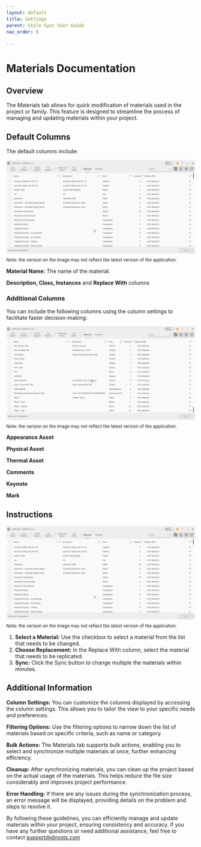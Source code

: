 ```yaml
---
layout: default
title: Settings
parent: Style Sync User Guide
nav_order: 9

---
```


# Materials Documentation

##  Overview

The Materials tab allows for quick modification of materials used in the project or family. This feature is designed to streamline the process of managing and updating materials within your project.

##  Default Columns

The default columns include:

![DiStem Style Sync - Sync Materials](../../../assets\images\StyleSync\DS_SS_MT_SyncMaterials.gif)  
<sub>Note: the version on the image may not reflect the latest version of the application.</sub>


**Material Name:** The name of the material.

**Description, Class, Instances** and **Replace With** columns

### Additional Columns

You can include the following columns using the column settings to facilitate faster decision-making:

![DiStem Style Sync - General - Selection](../../../assets\images\StyleSync\DS_SS_MT_Columns.gif)  
<sub>Note: the version on the image may not reflect the latest version of the application.</sub>


**Appearance Asset**

**Physical Asset**

**Thermal Asset**

**Comments**

**Keynote**

**Mark**

##  Instructions

![DiStem Style Sync - General - Selection](../../../assets\images\StyleSync\DS_SS_MT_SyncMaterials.gif)  
<sub>Note: the version on the image may not reflect the latest version of the application.</sub>


1. **Select a Material:** Use the checkbox to select a material from the list that needs to be changed.
2. **Choose Replacement:** In the Replace With column, select the material that needs to be replicated.
3. **Sync:** Click the Sync button to change multiple the materials within minutes.



##  Additional Information

**Column Settings:** You can customize the columns displayed by accessing the column settings. This allows you to tailor the view to your specific needs and preferences.

**Filtering Options:** Use the filtering options to narrow down the list of materials based on specific criteria, such as name or category.

**Bulk Actions:** The Materials tab supports bulk actions, enabling you to select and synchronize multiple materials at once, further enhancing efficiency.

**Cleanup:** After synchronizing materials, you can clean up the project based on the actual usage of the materials. This helps reduce the file size considerably and improves project performance.

**Error Handling:** If there are any issues during the synchronization process, an error message will be displayed, providing details on the problem and steps to resolve it.

By following these guidelines, you can efficiently manage and update materials within your project, ensuring consistency and accuracy. If you have any further questions or need additional assistance, feel free to contact support@diroots.com
